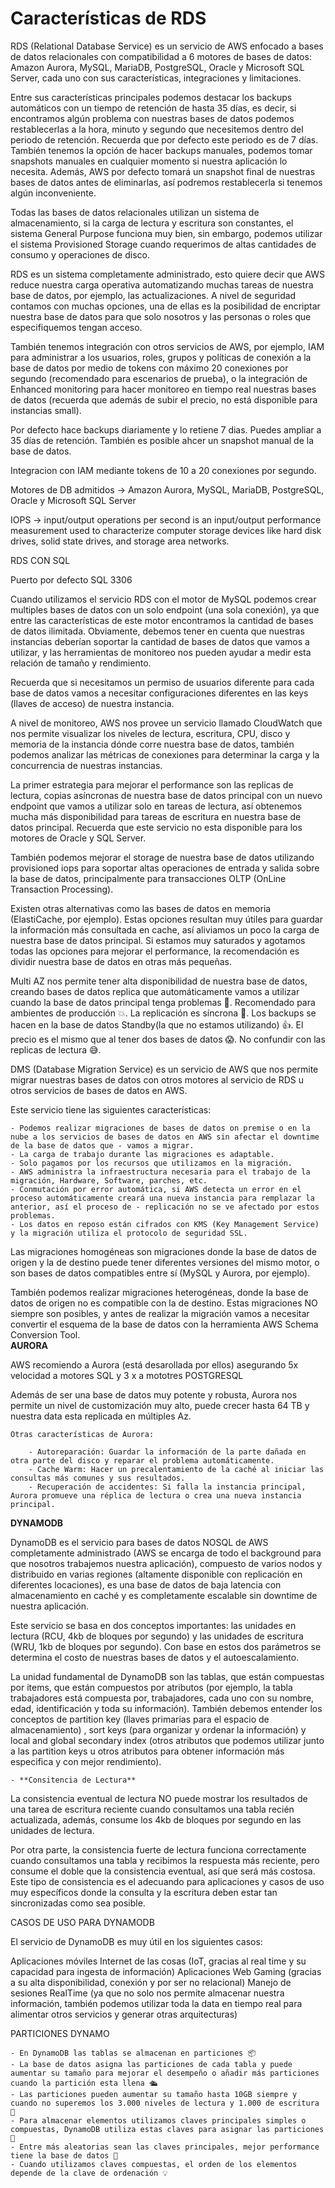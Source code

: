 <h1>Características de RDS</h1>
RDS (Relational Database Service) es un servicio de AWS enfocado a bases de datos relacionales con compatibilidad a 6 motores de bases de datos: Amazon Aurora, MySQL, MariaDB, PostgreSQL, Oracle y Microsoft SQL Server, cada uno con sus características, integraciones y limitaciones.

Entre sus características principales podemos destacar los backups automáticos con un tiempo de retención de hasta 35 días, es decir, si encontramos algún problema con nuestras bases de datos podemos restablecerlas a la hora, minuto y segundo que necesitemos dentro del periodo de retención. Recuerda que por defecto este periodo es de 7 días. También tenemos la opción de hacer backups manuales, podemos tomar snapshots manuales en cualquier momento si nuestra aplicación lo necesita. Además, AWS por defecto tomará un snapshot final de nuestras bases de datos antes de eliminarlas, así podremos restablecerla si tenemos algún inconveniente.

Todas las bases de datos relacionales utilizan un sistema de almacenamiento, si la carga de lectura y escritura son constantes, el sistema General Purpose funciona muy bien, sin embargo, podemos utilizar el sistema Provisioned Storage cuando requerimos de altas cantidades de consumo y operaciones de disco.

RDS es un sistema completamente administrado, esto quiere decir que AWS reduce nuestra carga operativa automatizando muchas tareas de nuestra base de datos, por ejemplo, las actualizaciones. A nivel de seguridad contamos con muchas opciones, una de ellas es la posibilidad de encriptar nuestra base de datos para que solo nosotros y las personas o roles que especifiquemos tengan acceso.

También tenemos integración con otros servicios de AWS, por ejemplo, IAM para administrar a los usuarios, roles, grupos y políticas de conexión a la base de datos por medio de tokens con máximo 20 conexiones por segundo (recomendado para escenarios de prueba), o la integración de Enhanced monitoring para hacer monitoreo en tiempo real nuestras bases de datos (recuerda que además de subir el precio, no está disponible para instancias small).


Por defecto hace backups diariamente y lo retiene 7 dias. Puedes ampliar a 35 días de retención. También es posible ahcer un snapshot manual de la base de datos.

Integracion con IAM mediante tokens de 10 a 20 conexiones por segundo.

Motores de DB admitidos -> Amazon Aurora, MySQL, MariaDB, PostgreSQL, Oracle y Microsoft SQL Server

IOPS -> input/output operations per second is an input/output performance measurement used to characterize computer storage devices like hard disk drives, solid state drives, and storage area networks.


RDS CON SQL

Puerto por defecto SQL 3306

Cuando utilizamos el servicio RDS con el motor de MySQL podemos crear multiples bases de datos con un solo endpoint (una sola conexión), ya que entre las características de este motor encontramos la cantidad de bases de datos ilimitada. Obviamente, debemos tener en cuenta que nuestras instancias deberían soportar la cantidad de bases de datos que vamos a utilizar, y las herramientas de monitoreo nos pueden ayudar a medir esta relación de tamaño y rendimiento.

Recuerda que si necesitamos un permiso de usuarios diferente para cada base de datos vamos a necesitar configuraciones diferentes en las keys (llaves de acceso) de nuestra instancia.

A nivel de monitoreo, AWS nos provee un servicio llamado CloudWatch que nos permite visualizar los niveles de lectura, escritura, CPU, disco y memoria de la instancia dónde corre nuestra base de datos, también podemos analizar las métricas de conexiones para determinar la carga y la concurrencia de nuestras instancias.

La primer estrategia para mejorar el performance son las replicas de lectura, copias asíncronas de nuestra base de datos principal con un nuevo endpoint que vamos a utilizar solo en tareas de lectura, así obtenemos mucha más disponibilidad para tareas de escritura en nuestra base de datos principal. Recuerda que este servicio no esta disponible para los motores de Oracle y SQL Server.

También podemos mejorar el storage de nuestra base de datos utilizando provisioned iops para soportar altas operaciones de entrada y salida sobre la base de datos, principalmente para transacciones OLTP (OnLine Transaction Processing).

Existen otras alternativas como las bases de datos en memoria (ElastiCache, por ejemplo). Estas opciones resultan muy útiles para guardar la información más consultada en cache, así aliviamos un poco la carga de nuestra base de datos principal. Si estamos muy saturados y agotamos todas las opciones para mejorar el performance, la recomendación es dividir nuestra base de datos en otras más pequeñas.

Multi AZ nos permite tener alta disponibilidad de nuestra base de datos, creando bases de datos replica que automáticamente vamos a utilizar cuando la base de datos principal tenga problemas 📡.
Recomendado para ambientes de producción 💥.
La replicación es síncrona 🎏.
Los backups se hacen en la base de datos Standby(la que no estamos utilizando) 👍.
El precio es el mismo que al tener dos bases de datos 😱.
No confundir con las replicas de lectura 😅.


DMS (Database Migration Service) es un servicio de AWS que nos permite migrar nuestras bases de datos con otros motores al servicio de RDS u otros servicios de bases de datos en AWS.

Este servicio tiene las siguientes características:

    - Podemos realizar migraciones de bases de datos on premise o en la nube a los servicios de bases de datos en AWS sin afectar el downtime de la base de datos que - vamos a migrar.
    - La carga de trabajo durante las migraciones es adaptable.
    - Solo pagamos por los recursos que utilizamos en la migración.
    - AWS administra la infraestructura necesaria para el trabajo de la migración, Hardware, Software, parches, etc.
    - Conmutación por error automática, si AWS detecta un error en el proceso automáticamente creará una nueva instancia para remplazar la anterior, así el proceso de - replicación no se ve afectado por estos problemas.
    - Los datos en reposo están cifrados con KMS (Key Management Service) y la migración utiliza el protocolo de seguridad SSL.


Las migraciones homogéneas son migraciones donde la base de datos de origen y la de destino puede tener diferentes versiones del mismo motor, o son bases de datos compatibles entre sí (MySQL y Aurora, por ejemplo).

También podemos realizar migraciones heterogéneas, donde la base de datos de origen no es compatible con la de destino. Estas migraciones NO siempre son posibles, y antes de realizar la migración vamos a necesitar convertir el esquema de la base de datos con la herramienta AWS Schema Conversion Tool.   
**AURORA**


AWS recomiendo a Aurora (está desarollada por ellos) asegurando 5x velocidad a motores SQL y 3 x a mototres POSTGRESQL

Además de ser una base de datos muy potente y robusta, Aurora nos permite un nivel de customización muy alto, puede crecer hasta 64 TB y nuestra data esta replicada en múltiples Az.

    Otras características de Aurora:

        - Autoreparación: Guardar la información de la parte dañada en otra parte del disco y reparar el problema automáticamente.
        - Cache Warm: Hacer un precalentamiento de la caché al iniciar las consultas más comunes y sus resultados.
        - Recuperación de accidentes: Si falla la instancia principal, Aurora promueve una réplica de lectura o crea una nueva instancia principal.

        
**DYNAMODB**

DynamoDB es el servicio para bases de datos NOSQL de AWS completamente administrado (AWS se encarga de todo el background para que nosotros trabajemos nuestra aplicación), compuesto de varios nodos y distribuido en varias regiones (altamente disponible con replicación en diferentes locaciones), es una base de datos de baja latencia con almacenamiento en caché y es completamente escalable sin downtime de nuestra aplicación.

Este servicio se basa en dos conceptos importantes: las unidades en lectura (RCU, 4kb de bloques por segundo) y las unidades de escritura (WRU, 1kb de bloques por segundo). Con base en estos dos parámetros se determina el costo de nuestras bases de datos y el autoescalamiento.

La unidad fundamental de DynamoDB son las tablas, que están compuestas por items, que están compuestos por atributos (por ejemplo, la tabla trabajadores está compuesta por, trabajadores, cada uno con su nombre, edad, identificación y toda su información). También debemos entender los conceptos de partition key (llaves primarias para el espacio de almacenamiento) , sort keys (para organizar y ordenar la información) y local and global secondary index (otros atributos que podemos utilizar junto a las partition keys u otros atributos para obtener información más especifica y con mejor rendimiento).

    - **Consitencia de Lectura**

La consistencia eventual de lectura NO puede mostrar los resultados de una tarea de escritura reciente cuando consultamos una tabla recién actualizada, además, consume los 4kb de bloques por segundo en las unidades de lectura.

Por otra parte, la consistencia fuerte de lectura funciona correctamente cuando consultamos una tabla y recibimos la respuesta más reciente, pero consume el doble que la consistencia eventual, así que será más costosa. Este tipo de consistencia es el adecuando para aplicaciones y casos de uso muy específicos donde la consulta y la escritura deben estar tan sincronizadas como sea posible.

CASOS DE USO PARA DYNAMODB

El servicio de DynamoDB es muy útil en los siguientes casos:

Aplicaciones móviles
Internet de las cosas (IoT, gracias al real time y su capacidad para ingesta de información)
Aplicaciones Web
Gaming (gracias a su alta disponibilidad, conexión y por ser no relacional)
Manejo de sesiones
RealTime (ya que no solo nos permite almacenar nuestra información, también podemos utilizar toda la data en tiempo real para alimentar otros servicios y generar otras arquitecturas)


PARTICIONES DYNAMO

    - En DynamoDB las tablas se almacenan en particiones 📦
    - La base de datos asigna las particiones de cada tabla y puede aumentar su tamaño para mejorar el desempeño o añadir más particiones cuando la partición esta llena 🛳
    - Las particiones pueden aumentar su tamaño hasta 10GB siempre y cuando no superemos los 3.000 niveles de lectura y 1.000 de escritura 🐘
    - Para almacenar elementos utilizamos claves principales simples o compuestas, DynamoDB utiliza estas claves para asignar las particiones 🤔
    - Entre más aleatorias sean las claves principales, mejor performance tiene la base de datos 🎉
    - Cuando utilizamos claves compuestas, el orden de los elementos depende de la clave de ordenación 💡
